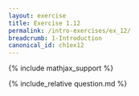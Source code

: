 ```yaml
---
layout: exercise
title: Exercise 1.12
permalink: /intro-exercises/ex_12/
breadcrumb: 1-Introduction
canonical_id: ch1ex12
---
```


{% include mathjax_support %}
<div id="hiddden">{% include_relative question.md %}</div>